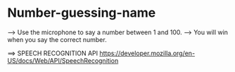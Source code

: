 # Number-guessing-name


--> Use the microphone to say a number between 1 and 100.
--> You will win when you say the correct number.


==> SPEECH RECOGNITION API
https://developer.mozilla.org/en-US/docs/Web/API/SpeechRecognition
